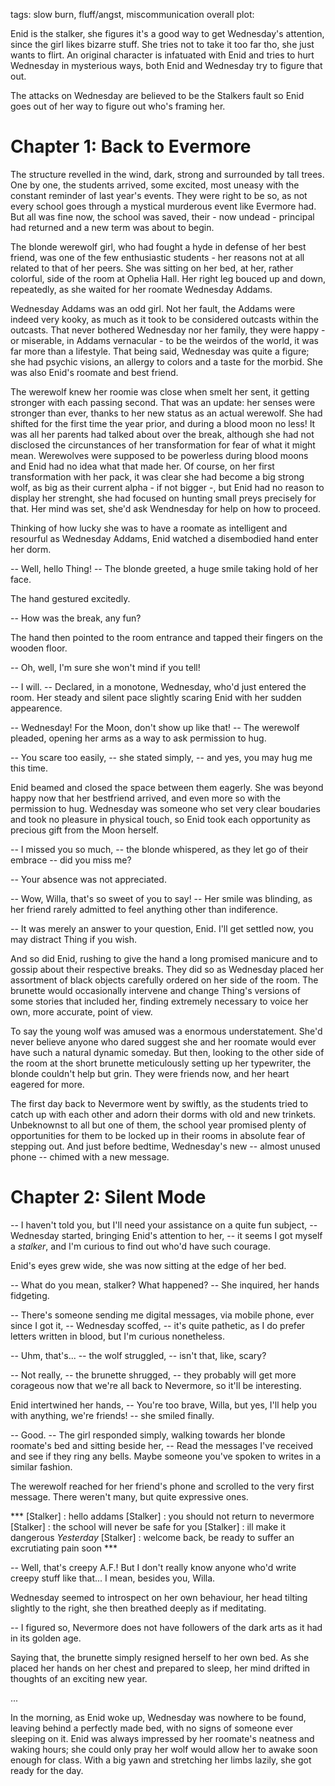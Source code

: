 
tags: slow burn, fluff/angst, miscommunication
overall plot:

Enid is the stalker, she figures it's a good way to get Wednesday's attention, since the girl likes bizarre stuff. She tries not to take it too far tho, she just wants to flirt.
An original character is infatuated with Enid and tries to hurt Wednesday in mysterious ways, both Enid and Wednesday try to figure that out.

The attacks on Wednesday are believed to be the Stalkers fault so Enid goes out of her way to figure out who's framing her.

# Chapter 1: Back to Evermore
The structure revelled in the wind, dark, strong and surrounded by tall trees. One by one, the students arrived, some excited, most uneasy with the constant reminder of last year's events. They were right to be so, as not every school goes through a mystical murderous event like Evermore had. But all was fine now, the school was saved, their - now undead - principal had returned and a new term was about to begin.

The blonde werewolf girl, who had fought a hyde in defense of her best friend, was one of the few enthusiastic students - her reasons not at all related to that of her peers. She was sitting on her bed, at her, rather colorful, side of the room at Ophelia Hall. Her right leg bouced up and down, repeatedly, as she waited for her roomate Wednesday Addams.

Wednesday Addams was an odd girl. Not her fault, the Addams were indeed very kooky, as much as it took to be considered outcasts within the outcasts. That never bothered Wednesday nor her family, they were happy - or miserable, in Addams vernacular - to be the weirdos of the world, it was far more than a lifestyle. That being said, Wednesday was quite a figure; she had psychic visions, an allergy to colors and a taste for the morbid. She was also Enid's roomate and best friend.

The werewolf knew her roomie was close when smelt her sent, it getting stronger with each passing second. That was an update: her senses were stronger than ever, thanks to her new status as an actual werewolf. She had shifted for the first time the year prior, and during a blood moon no less! It was all her parents had talked about over the break, although she had not disclosed the circunstances of her transformation for fear of what it might mean. Werewolves were supposed to be powerless during blood moons and Enid had no idea what that made her. Of course, on her first transformation with her pack, it was clear she had become a big strong wolf, as big as their current alpha - if not bigger -, but Enid had no reason to display her strenght, she had focused on hunting small preys precisely for that. Her mind was set, she'd ask Wendnesday for help on how to proceed. 

Thinking of how lucky she was to have a roomate as intelligent and resourful as Wednesday Addams, Enid watched a disembodied hand enter her dorm.

-- Well, hello Thing! -- The blonde greeted, a huge smile taking hold of her face.

The hand gestured excitedly.

-- How was the break, any fun?

The hand then pointed to the room entrance and tapped their fingers on the wooden floor.

-- Oh, well, I'm sure she won't mind if you tell!

-- I will. -- Declared, in a monotone, Wednesday, who'd just entered the room. Her steady and silent pace slightly scaring Enid with her sudden appearence. 

-- Wednesday! For the Moon, don't show up like that! -- The werewolf pleaded, opening her arms as a way to ask permission to hug.

-- You scare too easily, -- she stated simply, -- and yes, you may hug me this time.

Enid beamed and closed the space between them eagerly. She was beyond happy now that her bestfriend arrived, and even more so with the permission to hug. Wednesday was someone who set very clear boudaries and took no pleasure in physical touch, so Enid took each opportunity as precious gift from the Moon herself.

-- I missed you so much, -- the blonde whispered, as they let go of their embrace -- did you miss me?

-- Your absence was not appreciated.

-- Wow, Willa, that's so sweet of you to say! -- Her smile was blinding, as her friend rarely admitted to feel anything other than indiference.

-- It was merely an answer to your question, Enid. I'll get settled now, you may distract Thing if you wish.

And so did Enid, rushing to give the hand a long promised manicure and to gossip about their respective breaks. They did so as Wednesday placed her assortment of black objects carefully ordered on her side of the room. The brunette would occasionally intervene and change Thing's versions of some stories that included her, finding extremely necessary to voice her own, more accurate, point of view. 

To say the young wolf was amused was a enormous understatement. She'd never believe anyone who dared suggest she and her roomate would ever have such a natural dynamic someday. But then, looking to the other side of the room at the short brunette meticulously setting up her typewriter, the blonde couldn't help but grin. They were friends now, and her heart eagered for more.

The first day back to Nevermore went by swiftly, as the students tried to catch up with each other and adorn their dorms with old and new trinkets. Unbeknownst to all but one of them, the school year promised plenty of opportunities for them to be locked up in their rooms in absolute fear of stepping out. And just before bedtime, Wednesday's new -- almost unused phone -- chimed with a new message.

# Chapter 2: Silent Mode
-- I haven't told you, but I'll need your assistance on a quite fun subject, -- Wednesday started, bringing Enid's attention to her, -- it seems I got myself a _stalker_, and I'm curious to find out who'd have such courage.

Enid's eyes grew wide, she was now sitting at the edge of her bed.

-- What do you mean, stalker? What happened? -- She inquired, her hands  fidgeting.

-- There's someone sending me digital messages, via mobile phone, ever since I got it, -- Wednesday scoffed, -- it's quite pathetic, as I do prefer letters written in blood, but I'm curious nonetheless. 

-- Uhm, that's... -- the wolf struggled, -- isn't that, like, scary?

-- Not really, -- the brunette shrugged, -- they probably will get more corageous now that we're all back to Nevermore, so it'll be interesting.

Enid intertwined her hands, -- You're too brave, Willa, but yes, I'll help you with anything, we're friends! -- she smiled finally.

-- Good.  -- The girl responded simply, walking towards her blonde roomate's bed and sitting beside her, -- Read the messages I've received and see if they ring any bells. Maybe someone you've spoken to writes in a similar fashion.

The werewolf reached for her friend's phone and scrolled to the very first message. There weren't many, but quite expressive ones.

\***
[Stalker] : hello addams
[Stalker] : you should not return to nevermore
[Stalker] : the school will never be safe for you
[Stalker] : ill make it dangerous
_Yesterday_
[Stalker] : welcome back, be ready to suffer an excrutiating pain soon
\*** 

-- Well, that's creepy A.F.! But I don't really know anyone who'd write creepy stuff like that... I mean, besides you, Willa.

Wednesday seemed to introspect on her own behaviour, her head tilting slightly to the right, she then breathed deeply as if meditating.

-- I figured so, Nevermore does not have followers of the dark arts as it had in its golden age.

Saying that, the brunette simply resigned  herself to her own bed. As she placed her hands on her chest and prepared to sleep, her mind drifted in thoughts of an exciting new year.

...

In the morning, as Enid woke up, Wednesday was nowhere to be found, leaving behind a perfectly made bed, with no signs of someone ever sleeping on it. Enid was always impressed by her roomate's neatness and waking hours; she could only pray her wolf would allow her to awake soon enough for class. With a big yawn and stretching her limbs lazily, she got ready for the day.















